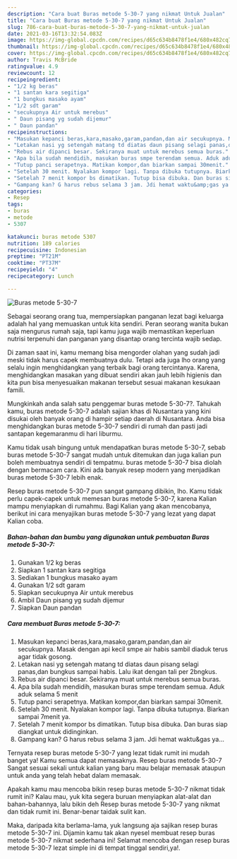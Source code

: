 ```yaml
---
description: "Cara buat Buras metode 5-30-7 yang nikmat Untuk Jualan"
title: "Cara buat Buras metode 5-30-7 yang nikmat Untuk Jualan"
slug: 786-cara-buat-buras-metode-5-30-7-yang-nikmat-untuk-jualan
date: 2021-03-16T13:32:54.083Z
image: https://img-global.cpcdn.com/recipes/d65c634b8478f1e4/680x482cq70/buras-metode-5-30-7-foto-resep-utama.jpg
thumbnail: https://img-global.cpcdn.com/recipes/d65c634b8478f1e4/680x482cq70/buras-metode-5-30-7-foto-resep-utama.jpg
cover: https://img-global.cpcdn.com/recipes/d65c634b8478f1e4/680x482cq70/buras-metode-5-30-7-foto-resep-utama.jpg
author: Travis McBride
ratingvalue: 4.9
reviewcount: 12
recipeingredient:
- "1/2 kg beras"
- "1 santan kara segitiga"
- "1 bungkus masako ayam"
- "1/2 sdt garam"
- "secukupnya Air untuk merebus"
- " Daun pisang yg sudah dijemur"
- " Daun pandan"
recipeinstructions:
- "Masukan kepanci beras,kara,masako,garam,pandan,dan air secukupnya. Masak dengan api kecil smpe air habis sambil diaduk terus agar tidak gosong."
- "Letakan nasi yg setengah matang td diatas daun pisang selagi panas,dan bungkus sampai habis. Lalu ikat dengan tali per 2bngkus."
- "Rebus air dipanci besar. Sekiranya muat untuk merebus semua buras."
- "Apa bila sudah mendidih, masukan buras smpe terendam semua. Aduk aduk selama 5 menit"
- "Tutup panci serapetnya. Matikan kompor,dan biarkan sampai 30menit."
- "Setelah 30 menit. Nyalakan kompor lagi. Tanpa dibuka tutupnya. Biarkan sampai 7menit ya."
- "Setelah 7 menit kompor bs dimatikan. Tutup bisa dibuka. Dan buras siap diangkat untuk didinginkan."
- "Gampang kan? G harus rebus selama 3 jam. Jdi hemat waktu&amp;gas ya..."
categories:
- Resep
tags:
- buras
- metode
- 5307

katakunci: buras metode 5307 
nutrition: 189 calories
recipecuisine: Indonesian
preptime: "PT21M"
cooktime: "PT37M"
recipeyield: "4"
recipecategory: Lunch

---
```



![Buras metode 5-30-7](https://img-global.cpcdn.com/recipes/d65c634b8478f1e4/680x482cq70/buras-metode-5-30-7-foto-resep-utama.jpg)

Sebagai seorang orang tua, mempersiapkan panganan lezat bagi keluarga adalah hal yang memuaskan untuk kita sendiri. Peran seorang  wanita bukan saja mengurus rumah saja, tapi kamu juga wajib memastikan keperluan nutrisi terpenuhi dan panganan yang disantap orang tercinta wajib sedap.

Di zaman  saat ini, kamu memang bisa mengorder olahan yang sudah jadi meski tidak harus capek membuatnya dulu. Tetapi ada juga lho orang yang selalu ingin menghidangkan yang terbaik bagi orang tercintanya. Karena, menghidangkan masakan yang dibuat sendiri akan jauh lebih higienis dan kita pun bisa menyesuaikan makanan tersebut sesuai makanan kesukaan famili. 



Mungkinkah anda salah satu penggemar buras metode 5-30-7?. Tahukah kamu, buras metode 5-30-7 adalah sajian khas di Nusantara yang kini disukai oleh banyak orang di hampir setiap daerah di Nusantara. Anda bisa menghidangkan buras metode 5-30-7 sendiri di rumah dan pasti jadi santapan kegemaranmu di hari liburmu.

Kamu tidak usah bingung untuk mendapatkan buras metode 5-30-7, sebab buras metode 5-30-7 sangat mudah untuk ditemukan dan juga kalian pun boleh membuatnya sendiri di tempatmu. buras metode 5-30-7 bisa diolah dengan bermacam cara. Kini ada banyak resep modern yang menjadikan buras metode 5-30-7 lebih enak.

Resep buras metode 5-30-7 pun sangat gampang dibikin, lho. Kamu tidak perlu capek-capek untuk memesan buras metode 5-30-7, karena Kalian mampu menyiapkan di rumahmu. Bagi Kalian yang akan mencobanya, berikut ini cara menyajikan buras metode 5-30-7 yang lezat yang dapat Kalian coba.

<!--inarticleads1-->

##### Bahan-bahan dan bumbu yang digunakan untuk pembuatan Buras metode 5-30-7:

1. Gunakan 1/2 kg beras
1. Siapkan 1 santan kara segitiga
1. Sediakan 1 bungkus masako ayam
1. Gunakan 1/2 sdt garam
1. Siapkan secukupnya Air untuk merebus
1. Ambil  Daun pisang yg sudah dijemur
1. Siapkan  Daun pandan




<!--inarticleads2-->

##### Cara membuat Buras metode 5-30-7:

1. Masukan kepanci beras,kara,masako,garam,pandan,dan air secukupnya. Masak dengan api kecil smpe air habis sambil diaduk terus agar tidak gosong.
1. Letakan nasi yg setengah matang td diatas daun pisang selagi panas,dan bungkus sampai habis. Lalu ikat dengan tali per 2bngkus.
1. Rebus air dipanci besar. Sekiranya muat untuk merebus semua buras.
1. Apa bila sudah mendidih, masukan buras smpe terendam semua. Aduk aduk selama 5 menit
1. Tutup panci serapetnya. Matikan kompor,dan biarkan sampai 30menit.
1. Setelah 30 menit. Nyalakan kompor lagi. Tanpa dibuka tutupnya. Biarkan sampai 7menit ya.
1. Setelah 7 menit kompor bs dimatikan. Tutup bisa dibuka. Dan buras siap diangkat untuk didinginkan.
1. Gampang kan? G harus rebus selama 3 jam. Jdi hemat waktu&amp;gas ya...




Ternyata resep buras metode 5-30-7 yang lezat tidak rumit ini mudah banget ya! Kamu semua dapat memasaknya. Resep buras metode 5-30-7 Sangat sesuai sekali untuk kalian yang baru mau belajar memasak ataupun untuk anda yang telah hebat dalam memasak.

Apakah kamu mau mencoba bikin resep buras metode 5-30-7 nikmat tidak rumit ini? Kalau mau, yuk kita segera buruan menyiapkan alat-alat dan bahan-bahannya, lalu bikin deh Resep buras metode 5-30-7 yang nikmat dan tidak rumit ini. Benar-benar taidak sulit kan. 

Maka, daripada kita berlama-lama, yuk langsung aja sajikan resep buras metode 5-30-7 ini. Dijamin kamu tak akan nyesel membuat resep buras metode 5-30-7 nikmat sederhana ini! Selamat mencoba dengan resep buras metode 5-30-7 lezat simple ini di tempat tinggal sendiri,ya!.

